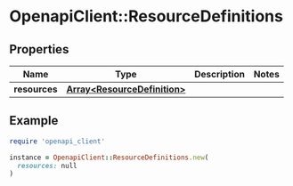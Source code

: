 # OpenapiClient::ResourceDefinitions

## Properties

| Name | Type | Description | Notes |
| ---- | ---- | ----------- | ----- |
| **resources** | [**Array&lt;ResourceDefinition&gt;**](ResourceDefinition.md) |  |  |

## Example

```ruby
require 'openapi_client'

instance = OpenapiClient::ResourceDefinitions.new(
  resources: null
)
```


